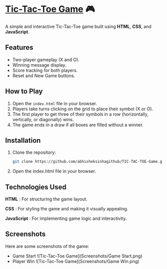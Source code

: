 # [Tic-Tac-Toe Game](https://abhisheksinhagithub.github.io/Tic-Tac-Toe-Game/) 🎮

A simple and interactive Tic-Tac-Toe game built using **HTML**, **CSS**, and **JavaScript**.

## Features
- Two-player gameplay (X and O).
- Winning message display.
- Score tracking for both players.
- Reset and New Game buttons.

## How to Play
1. Open the `index.html` file in your browser.
2. Players take turns clicking on the grid to place their symbol (X or O).
3. The first player to get three of their symbols in a row (horizontally, vertically, or diagonally) wins.
4. The game ends in a draw if all boxes are filled without a winner.

## Installation
1. Clone the repository:
   ```bash
   git clone https://github.com/abhisheksinhagithub/TIC-TAC-TOE-Game.git

2. Open the index.html file in your browser.

## Technologies Used

**HTML** : For structuring the game layout.

**CSS** : For styling the game and making it visually appealing.

**JavaScript** : For implementing game logic and interactivity.

## Screenshots
Here are some screenshots of the game:
- Game Start
  ![Tic-Tac-Toe Game](Screenshots/Game Start.png)
- Player Win
  ![Tic-Tac-Toe Game](Screenshots/Game Win.png)
